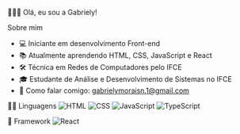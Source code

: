 🙋🏻‍♀️ Olá, eu sou a Gabriely!

 Sobre mim
 - 💻 Iniciante em desenvolvimento Front-end
 - 📚 Atualmente aprendendo HTML, CSS, JavaScript e React
 - 🛠 Técnica em Redes de Computadores pelo IFCE
 - 🎓 Estudante de Análise e Desenvolvimento de Sistemas no IFCE
 - 📌 Como falar comigo: gabrielymoraisn.1@gmail.com
   

🧑‍💻 Linguagens
<img alt="HTML" src="https://img.shields.io/badge/HTML5-E34F26?style=for-the-badge&logo=html5&logoColor=white" /> 
<img alt="CSS" src="https://img.shields.io/badge/CSS3-1572B6?style=for-the-badge&logo=css3&logoColor=white" /> 
<img alt="JavaScript" src="https://img.shields.io/badge/JavaScript-F7DF1E?style=for-the-badge&logo=javascript&logoColor=black" /> 
<img alt="TypeScript" src="https://img.shields.io/badge/TypeScript-007ACC?style=for-the-badge&logo=typescript&logoColor=white" />

🧩 Framework
<img alt="React" src="https://img.shields.io/badge/React-61DAFB?style=for-the-badge&logo=react&logoColor=black" />


